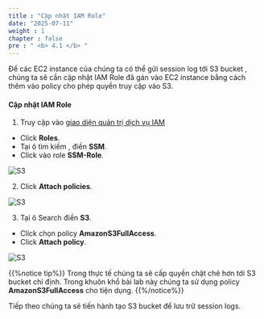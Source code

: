 ```yaml
---
title : "Cập nhật IAM Role"
date: "2025-07-11"
weight : 1 
chapter : false
pre : " <b> 4.1 </b> "
---
```


Để các EC2 instance của chúng ta có thể gửi session log tới S3 bucket , chúng ta sẽ cần cập nhật IAM Role đã gán vào EC2 instance bằng cách thêm vào policy cho phép quyền truy cập vào S3.

#### Cập nhật IAM Role

1. Truy cập vào [giao diện quản trị dịch vụ IAM](https://console.aws.amazon.com/iamv2/home?#/home)
  + Click **Roles**.
  + Tại ô tìm kiếm , điền **SSM**.
  + Click vào role **SSM-Role**.

![S3](/images/4.s3/002-s3.png)

2. Click **Attach policies**.
 
![S3](/images/4.s3/003-s3.png)

3. Tại ô Search điền **S3**.
  + Click chọn policy **AmazonS3FullAccess**.
  + Click **Attach policy**.
 
![S3](/images/4.s3/004-s3.png)
 
{{%notice tip%}}
Trong thực tế chúng ta sẽ cấp quyền chặt chẽ hơn tới S3 bucket chỉ định. Trong khuôn khổ bài lab này chúng ta sử dụng policy **AmazonS3FullAccess** cho tiện dụng.
{{%/notice%}}

Tiếp theo chúng ta sẽ tiến hành tạo S3 bucket để lưu trữ session logs.
